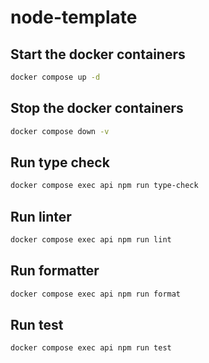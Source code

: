 # node-template

## Start the docker containers

```sh
docker compose up -d
```

## Stop the docker containers

```sh
docker compose down -v
```

## Run type check

```sh
docker compose exec api npm run type-check
```

## Run linter

```sh
docker compose exec api npm run lint
```

## Run formatter

```sh
docker compose exec api npm run format
```

## Run test

```sh
docker compose exec api npm run test
```
